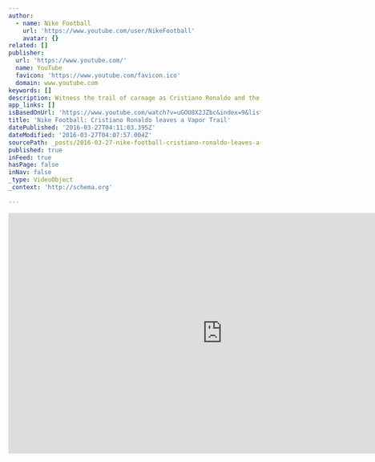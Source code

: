 ```yaml
---
author:
  - name: Nike Football
    url: 'https://www.youtube.com/user/NikeFootball'
    avatar: {}
related: []
publisher:
  url: 'https://www.youtube.com/'
  name: YouTube
  favicon: 'https://www.youtube.com/favicon.ico'
  domain: www.youtube.com
keywords: []
description: Witness the trail of carnage as Cristiano Ronaldo and the new Nike Mercurial Vapor IX explode towards goal. Be Mercurial.
app_links: []
isBasedOnUrl: 'https://www.youtube.com/watch?v=uGOU8X2JZbc&index=9&list=PLNqKTn4CuEXcz7TKP56J4fv6FLe_ZGqMI'
title: 'Nike Football: Cristiano Ronaldo leaves a Vapor Trail'
datePublished: '2016-03-27T04:11:03.395Z'
dateModified: '2016-03-27T04:07:57.004Z'
sourcePath: _posts/2016-03-27-nike-football-cristiano-ronaldo-leaves-a-vapor-trail.md
published: true
inFeed: true
hasPage: false
inNav: false
_type: VideoObject
_context: 'http://schema.org'

---
```

<iframe src="https://cdn.embedly.com/widgets/media.html?src=https%3A%2F%2Fwww.youtube.com%2Fembed%2Fvideoseries%3Flist%3DPLNqKTn4CuEXcz7TKP56J4fv6FLe_ZGqMI&amp;url=https%3A%2F%2Fwww.youtube.com%2Fwatch%3Fv%3DuGOU8X2JZbc%26index%3D9%26list%3DPLNqKTn4CuEXcz7TKP56J4fv6FLe_ZGqMI&amp;image=https%3A%2F%2Fi.ytimg.com%2Fvi%2FuGOU8X2JZbc%2Fhqdefault.jpg&amp;key=b7d04c9b404c499eba89ee7072e1c4f7&amp;type=text%2Fhtml&amp;schema=youtube" width="854" height="480" scrolling="no" frameborder="0" allowfullscreen="allowfullscreen" style=""></iframe>